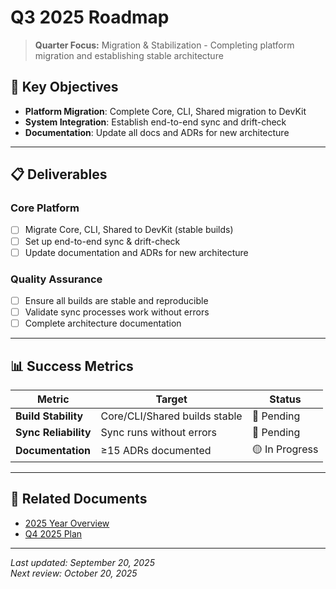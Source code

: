 # Q3 2025 Roadmap

> **Quarter Focus:** Migration & Stabilization - Completing platform migration and establishing stable architecture

## 🎯 Key Objectives

- **Platform Migration**: Complete Core, CLI, Shared migration to DevKit
- **System Integration**: Establish end-to-end sync and drift-check
- **Documentation**: Update all docs and ADRs for new architecture

---

## 📋 Deliverables

### Core Platform
- [ ] Migrate Core, CLI, Shared to DevKit (stable builds)
- [ ] Set up end-to-end sync & drift-check
- [ ] Update documentation and ADRs for new architecture

### Quality Assurance
- [ ] Ensure all builds are stable and reproducible
- [ ] Validate sync processes work without errors
- [ ] Complete architecture documentation

---

## 📊 Success Metrics

| Metric | Target | Status |
|--------|--------|--------|
| **Build Stability** | Core/CLI/Shared builds stable | 🔴 Pending |
| **Sync Reliability** | Sync runs without errors | 🔴 Pending |
| **Documentation** | ≥15 ADRs documented | 🟡 In Progress |

---

## 🔗 Related Documents

- [2025 Year Overview](../2025/YEAR-OVERVIEW.md)
- [Q4 2025 Plan](./Q4.md)

---

*Last updated: September 20, 2025*  
*Next review: October 20, 2025*  